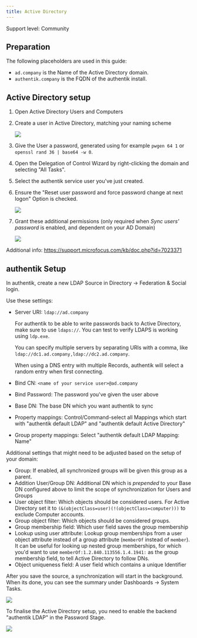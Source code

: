 ```yaml
---
title: Active Directory
---
```


<span class="badge badge--secondary">Support level: Community</span>

## Preparation

The following placeholders are used in this guide:

- `ad.company` is the Name of the Active Directory domain.
- `authentik.company` is the FQDN of the authentik install.

## Active Directory setup

1. Open Active Directory Users and Computers

2. Create a user in Active Directory, matching your naming scheme

    ![](./01_user_create.png)

3. Give the User a password, generated using for example `pwgen 64 1` or `openssl rand 36 | base64 -w 0`.

4. Open the Delegation of Control Wizard by right-clicking the domain and selecting "All Tasks".

5. Select the authentik service user you've just created.

6. Ensure the "Reset user password and force password change at next logon" Option is checked.

    ![](./02_delegate.png)

7. Grant these additional permissions (only required when _Sync users' password_ is enabled, and dependent on your AD Domain)

    ![](./03_additional_perms.png)

Additional info: https://support.microfocus.com/kb/doc.php?id=7023371

## authentik Setup

In authentik, create a new LDAP Source in Directory -> Federation & Social login.

Use these settings:

- Server URI: `ldap://ad.company`

    For authentik to be able to write passwords back to Active Directory, make sure to use `ldaps://`. You can test to verify LDAPS is working using `ldp.exe`.

    You can specify multiple servers by separating URIs with a comma, like `ldap://dc1.ad.company,ldap://dc2.ad.company`.

    When using a DNS entry with multiple Records, authentik will select a random entry when first connecting.

- Bind CN: `<name of your service user>@ad.company`
- Bind Password: The password you've given the user above
- Base DN: The base DN which you want authentik to sync
- Property mappings: Control/Command-select all Mappings which start with "authentik default LDAP" and "authentik default Active Directory"
- Group property mappings: Select "authentik default LDAP Mapping: Name"

Additional settings that might need to be adjusted based on the setup of your domain:

- Group: If enabled, all synchronized groups will be given this group as a parent.
- Addition User/Group DN: Additional DN which is _prepended_ to your Base DN configured above to limit the scope of synchronization for Users and Groups
- User object filter: Which objects should be considered users. For Active Directory set it to `(&(objectClass=user)(!(objectClass=computer)))` to exclude Computer accounts.
- Group object filter: Which objects should be considered groups.
- Group membership field: Which user field saves the group membership
- Lookup using user attribute: Lookup group memberships from a user object attribute instead of a group attribute (`memberOf` instead of `member`). It can be useful for looking up nested group memberships, for which you'd want to use `memberOf:1.2.840.113556.1.4.1941:` as the group membership field, to tell Active Directory to follow DNs.
- Object uniqueness field: A user field which contains a unique Identifier

After you save the source, a synchronization will start in the background. When its done, you can see the summary under Dashboards -> System Tasks.

![](./03_additional_perms.png)

To finalise the Active Directory setup, you need to enable the backend "authentik LDAP" in the Password Stage.

![](./11_ak_stage.png)
